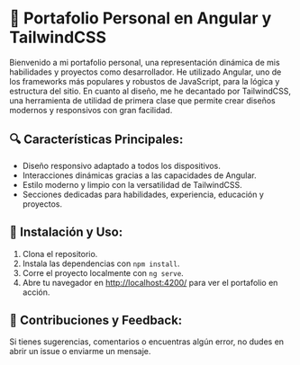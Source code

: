 # 🚀 Portafolio Personal en Angular y TailwindCSS

Bienvenido a mi portafolio personal, una representación dinámica de mis habilidades y proyectos como desarrollador. He utilizado Angular, uno de los frameworks más populares y robustos de JavaScript, para la lógica y estructura del sitio. En cuanto al diseño, me he decantado por TailwindCSS, una herramienta de utilidad de primera clase que permite crear diseños modernos y responsivos con gran facilidad.

## 🔍 Características Principales:

- Diseño responsivo adaptado a todos los dispositivos.
- Interacciones dinámicas gracias a las capacidades de Angular.
- Estilo moderno y limpio con la versatilidad de TailwindCSS.
- Secciones dedicadas para habilidades, experiencia, educación y proyectos.

## 🔧 Instalación y Uso:

1. Clona el repositorio.
2. Instala las dependencias con `npm install`.
3. Corre el proyecto localmente con `ng serve`.
4. Abre tu navegador en [http://localhost:4200/](http://localhost:4200/) para ver el portafolio en acción.

## 🤝 Contribuciones y Feedback:

Si tienes sugerencias, comentarios o encuentras algún error, no dudes en abrir un issue o enviarme un mensaje.
